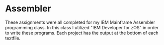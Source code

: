 # Assembler
These assignments were all completed for my IBM Mainframe Assembler programming class. In this class I utilized "IBM Developer for zOS" in order to write these programs. Each project has the output at the bottom of each textfile.
